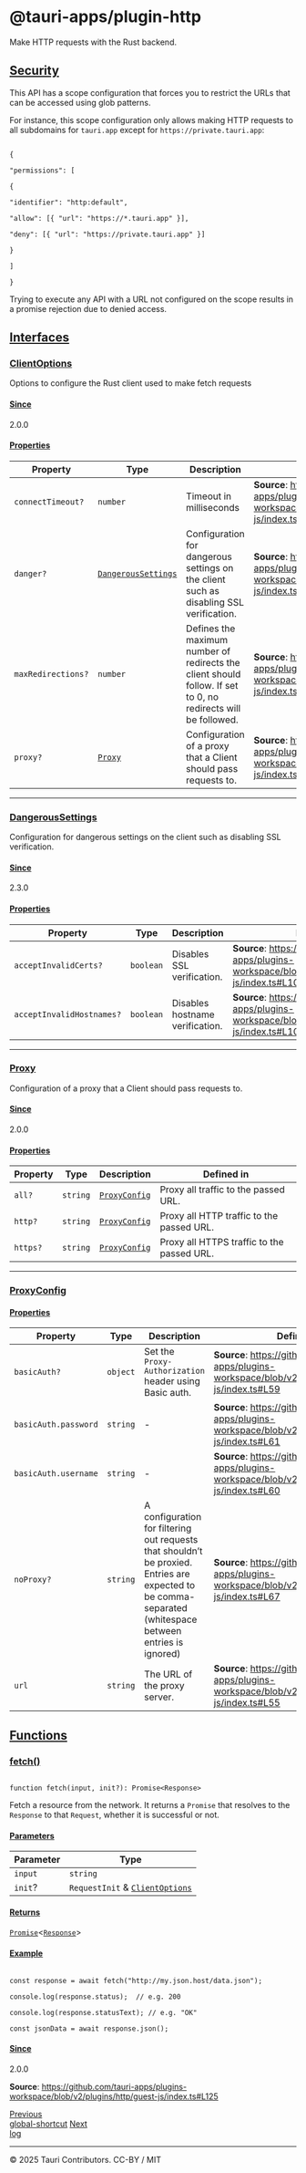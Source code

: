# @tauri-apps/plugin-http

Make HTTP requests with the Rust backend.

## [Security](#security)

This API has a scope configuration that forces you to restrict the URLs that can be accessed using glob patterns.

For instance, this scope configuration only allows making HTTP requests to all subdomains for `tauri.app` except for `https://private.tauri.app`:

```

{

"permissions": [

{

"identifier": "http:default",

"allow": [{ "url": "https://*.tauri.app" }],

"deny": [{ "url": "https://private.tauri.app" }]

}

]

}

```

Trying to execute any API with a URL not configured on the scope results in a promise rejection due to denied access.

## [Interfaces](#interfaces)

### [ClientOptions](#clientoptions)

Options to configure the Rust client used to make fetch requests

#### [Since](#since)

2.0.0

#### [Properties](#properties)

| Property | Type | Description | Defined in |
| --- | --- | --- | --- |
| `connectTimeout?` | `number` | Timeout in milliseconds | **Source**: <https://github.com/tauri-apps/plugins-workspace/blob/v2/plugins/http/guest-js/index.ts#L82> |
| `danger?` | [`DangerousSettings`](http.md) | Configuration for dangerous settings on the client such as disabling SSL verification. | **Source**: <https://github.com/tauri-apps/plugins-workspace/blob/v2/plugins/http/guest-js/index.ts#L90> |
| `maxRedirections?` | `number` | Defines the maximum number of redirects the client should follow. If set to 0, no redirects will be followed. | **Source**: <https://github.com/tauri-apps/plugins-workspace/blob/v2/plugins/http/guest-js/index.ts#L80> |
| `proxy?` | [`Proxy`](http.md) | Configuration of a proxy that a Client should pass requests to. | **Source**: <https://github.com/tauri-apps/plugins-workspace/blob/v2/plugins/http/guest-js/index.ts#L86> |

---

### [DangerousSettings](#dangeroussettings)

Configuration for dangerous settings on the client such as disabling SSL verification.

#### [Since](#since-1)

2.3.0

#### [Properties](#properties-1)

| Property | Type | Description | Defined in |
| --- | --- | --- | --- |
| `acceptInvalidCerts?` | `boolean` | Disables SSL verification. | **Source**: <https://github.com/tauri-apps/plugins-workspace/blob/v2/plugins/http/guest-js/index.ts#L102> |
| `acceptInvalidHostnames?` | `boolean` | Disables hostname verification. | **Source**: <https://github.com/tauri-apps/plugins-workspace/blob/v2/plugins/http/guest-js/index.ts#L106> |

---

### [Proxy](#proxy)

Configuration of a proxy that a Client should pass requests to.

#### [Since](#since-2)

2.0.0

#### [Properties](#properties-2)

| Property | Type | Description | Defined in |
| --- | --- | --- | --- |
| `all?` | `string` | [`ProxyConfig`](http.md) | Proxy all traffic to the passed URL. | **Source**: <https://github.com/tauri-apps/plugins-workspace/blob/v2/plugins/http/guest-js/index.ts#L40> |
| `http?` | `string` | [`ProxyConfig`](http.md) | Proxy all HTTP traffic to the passed URL. | **Source**: <https://github.com/tauri-apps/plugins-workspace/blob/v2/plugins/http/guest-js/index.ts#L44> |
| `https?` | `string` | [`ProxyConfig`](http.md) | Proxy all HTTPS traffic to the passed URL. | **Source**: <https://github.com/tauri-apps/plugins-workspace/blob/v2/plugins/http/guest-js/index.ts#L48> |

---

### [ProxyConfig](#proxyconfig)

#### [Properties](#properties-3)

| Property | Type | Description | Defined in |
| --- | --- | --- | --- |
| `basicAuth?` | `object` | Set the `Proxy-Authorization` header using Basic auth. | **Source**: <https://github.com/tauri-apps/plugins-workspace/blob/v2/plugins/http/guest-js/index.ts#L59> |
| `basicAuth.password` | `string` | - | **Source**: <https://github.com/tauri-apps/plugins-workspace/blob/v2/plugins/http/guest-js/index.ts#L61> |
| `basicAuth.username` | `string` | - | **Source**: <https://github.com/tauri-apps/plugins-workspace/blob/v2/plugins/http/guest-js/index.ts#L60> |
| `noProxy?` | `string` | A configuration for filtering out requests that shouldn’t be proxied. Entries are expected to be comma-separated (whitespace between entries is ignored) | **Source**: <https://github.com/tauri-apps/plugins-workspace/blob/v2/plugins/http/guest-js/index.ts#L67> |
| `url` | `string` | The URL of the proxy server. | **Source**: <https://github.com/tauri-apps/plugins-workspace/blob/v2/plugins/http/guest-js/index.ts#L55> |

## [Functions](#functions)

### [fetch()](#fetch)

```

function fetch(input, init?): Promise<Response>

```

Fetch a resource from the network. It returns a `Promise` that resolves to the
`Response` to that `Request`, whether it is successful or not.

#### [Parameters](#parameters)

| Parameter | Type |
| --- | --- |
| `input` | `string` | [`URL`](https://developer.mozilla.org/docs/Web/API/URL) | [`Request`](https://developer.mozilla.org/docs/Web/API/Request) |
| `init`? | `RequestInit` & [`ClientOptions`](http.md) |

#### [Returns](#returns)

[`Promise`](https://developer.mozilla.org/docs/Web/JavaScript/Reference/Global_Objects/Promise)<[`Response`](https://developer.mozilla.org/docs/Web/API/Response)>

#### [Example](#example)

```

const response = await fetch("http://my.json.host/data.json");

console.log(response.status);  // e.g. 200

console.log(response.statusText); // e.g. "OK"

const jsonData = await response.json();

```

#### [Since](#since-3)

2.0.0

**Source**: <https://github.com/tauri-apps/plugins-workspace/blob/v2/plugins/http/guest-js/index.ts#L125>

[Previous   
 global-shortcut](global-shortcut.md)   [Next   
 log](log.md)

 

---

© 2025 Tauri Contributors. CC-BY / MIT